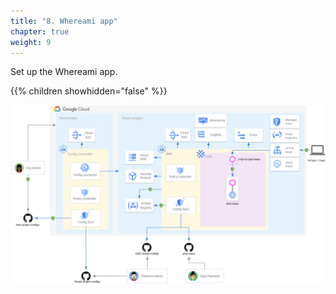 ```yaml
---
title: "8. Whereami app"
chapter: true
weight: 9
---
```

Set up the Whereami app.

{{% children showhidden="false" %}}

![Whereami overview](/images/whereami-overview.png?width=50pc)